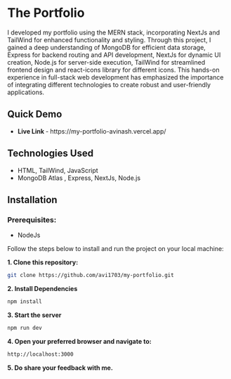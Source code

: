 # The Portfolio

I developed my portfolio using the MERN stack, incorporating NextJs and TailWind for enhanced functionality and styling. Through this project, I gained a deep understanding of MongoDB for efficient data storage, Express for backend routing and API development, NextJs for dynamic UI creation, Node.js for server-side execution, TailWind for streamlined frontend design and react-icons library for different icons. This hands-on experience in full-stack web development has emphasized the importance of integrating different technologies to create robust and user-friendly applications.

## Quick Demo
<ul>
  <li><b>Live Link </b>- https://my-portfolio-avinash.vercel.app/</li>
</ul>




## Technologies Used
<ul>
<li>HTML, TailWind, JavaScript </li>
<li>MongoDB Atlas , Express, NextJs, Node.js </li>
</ul>

## Installation
### Prerequisites:
- NodeJs

Follow the steps below to install and run the project on your local machine:

**1.  Clone this repository:**
```bash
git clone https://github.com/avi1703/my-portfolio.git
```

**2. Install Dependencies**
```bash
npm install
```

**3. Start the server**
```bash
npm run dev
```

**4. Open your preferred browser and navigate to:**
```bash
http://localhost:3000
```

**5. Do share your feedback with me.**
